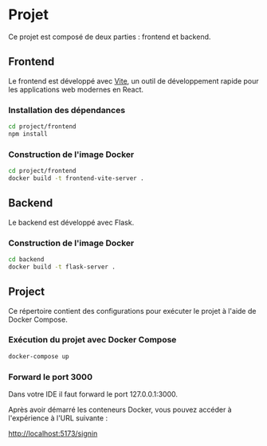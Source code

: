# Projet

Ce projet est composé de deux parties : frontend et backend.

## Frontend

Le frontend est développé avec [Vite](https://vitejs.dev/), un outil de développement rapide pour les applications web modernes en React.

### Installation des dépendances

```bash
cd project/frontend
npm install
```

### Construction de l'image Docker

```bash
cd project/frontend
docker build -t frontend-vite-server .
```

## Backend

Le backend est développé avec Flask.

### Construction de l'image Docker

```bash
cd backend
docker build -t flask-server .
```

## Project

Ce répertoire contient des configurations pour exécuter le projet à l'aide de Docker Compose.

### Exécution du projet avec Docker Compose

```bash
docker-compose up
```

### Forward le port 3000

Dans votre IDE il faut forward le port 127.0.0.1:3000.

Après avoir démarré les conteneurs Docker, vous pouvez accéder à l'expérience à l'URL suivante :

[http://localhost:5173/signin](http://localhost:5173/signin)
